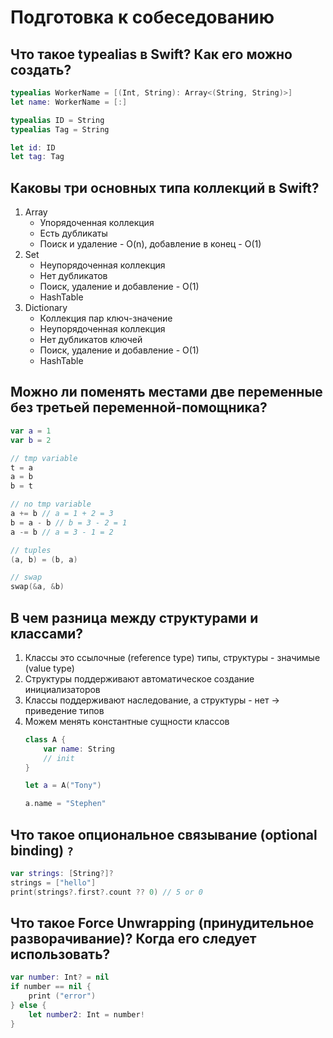 # Подготовка к собеседованию

## Что такое typealias в Swift? Как его можно создать?

```swift
typealias WorkerName = [(Int, String): Array<(String, String)>]
let name: WorkerName = [:]

typealias ID = String
typealias Tag = String

let id: ID
let tag: Tag
```

## Каковы три основных типа коллекций в Swift?

1. Array
    - Упорядоченная коллекция
    - Есть дубликаты
    - Поиск и удаление - O(n), добавление в конец - O(1)
2. Set
    - Неупорядоченная коллекция
    - Нет дубликатов
    - Поиск, удаление и добавление - O(1)
    - HashTable
3. Dictionary
    - Коллекция пар ключ-значение
    - Неупорядоченная коллекция
    - Нет дубликатов ключей
    - Поиск, удаление и добавление - O(1)
    - HashTable

## Можно ли поменять местами две переменные без третьей переменной-помощника?

```swift
var a = 1
var b = 2

// tmp variable
t = a
a = b
b = t

// no tmp variable
a += b // a = 1 + 2 = 3
b = a - b // b = 3 - 2 = 1
a -= b // a = 3 - 1 = 2

// tuples
(a, b) = (b, a)

// swap
swap(&a, &b)
```

## В чем разница между структурами и классами?

1. Классы это ссылочные (reference type) типы, структуры - значимые (value type)
2. Структуры поддерживают автоматическое создание инициализаторов
3. Классы поддерживают наследование, а структуры - нет -> приведение типов
4. Можем менять константные сущности классов
    ```swift
    class A {
        var name: String
        // init
    }

    let a = A("Tony")

    a.name = "Stephen"
    ```

## Что такое опциональное связывание (optional binding) `?`

```swift
var strings: [String?]?
strings = ["hello"]
print(strings?.first?.count ?? 0) // 5 or 0
```

## Что такое Force Unwrapping (принудительное разворачивание)? Когда его следует использовать?

```swift
var number: Int? = nil
if number == nil {
    print ("error")
} else {
    let number2: Int = number!
}
```
